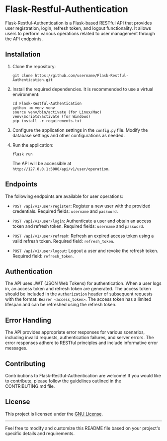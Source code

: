 # Flask-Restful-Authentication

Flask-Restful-Authentication is a Flask-based RESTful API that provides user registration, login, refresh token, and logout functionality. It allows users to perform various operations related to user management through the API endpoints.

## Installation

1. Clone the repository:

   ```
   git clone https://github.com/username/Flask-Restful-Authentication.git
   ```

2. Install the required dependencies. It is recommended to use a virtual environment:

   ```
   cd Flask-Restful-Authentication
   python -m venv venv
   source venv/bin/activate (for Linux/Mac)
   venv\Scripts\activate (for Windows)
   pip install -r requirements.txt
   ```

3. Configure the application settings in the `config.py` file. Modify the database settings and other configurations as needed.

4. Run the application:

   ```
   flask run
   ```

   The API will be accessible at `http://127.0.0.1:5000/api/v1/user/operation`.

## Endpoints

The following endpoints are available for user operations:

- `POST /api/v1/user/register`: Register a new user with the provided credentials. Required fields: `username` and `password`.

- `POST /api/v1/user/login`: Authenticate a user and obtain an access token and refresh token. Required fields: `username` and `password`.

- `POST /api/v1/user/refresh`: Refresh an expired access token using a valid refresh token. Required field: `refresh_token`.

- `POST /api/v1/user/logout`: Logout a user and revoke the refresh token. Required field: `refresh_token`.

## Authentication

The API uses JWT (JSON Web Tokens) for authentication. When a user logs in, an access token and refresh token are generated. The access token should be included in the `Authorization` header of subsequent requests with the format: `Bearer <access_token>`. The access token has a limited lifespan and can be refreshed using the refresh token.

## Error Handling

The API provides appropriate error responses for various scenarios, including invalid requests, authentication failures, and server errors. The error responses adhere to RESTful principles and include informative error messages.

## Contributing

Contributions to Flask-Restful-Authentication are welcome! If you would like to contribute, please follow the guidelines outlined in the CONTRIBUTING.md file.

## License

This project is licensed under the [GNU License](LICENSE).

---

Feel free to modify and customize this README file based on your project's specific details and requirements.